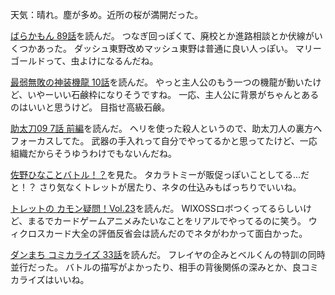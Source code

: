 天気：晴れ。塵が多め。近所の桜が満開だった。

[ばらかもん 89話](http://www.ganganonline.com/viewer/pc/comic/barakamon/089/_SWF_Window.html)を読んだ。
つなぎ回っぽくて、廃校とか進路相談とか伏線がいくつかあった。
ダッシュ東野改めマッシュ東野は普通に良い人っぽい。
マリーゴールドって、虫よけになるんだね。

[最弱無敗の神装機龍 10話](http://www.ganganonline.com/viewer/pc/comic/bahamut/010/_SWF_Window.html)を読んだ。
やっと主人公のもう一つの機龍が動いたけど、いやーいい石鹸枠になりそうですね。
一応、主人公に背景がちゃんとあるのはいいと思うけど。
目指せ高級石鹸。

[助太刀09 7話 前編](http://www.ganganonline.com/viewer/pc/comic/sukedachi/007_1/_SWF_Window.html)を読んだ。
ヘリを使った殺人というので、助太刀人の裏方へフォーカスしてた。
武器の手入れって自分でやってるかと思ってたけど、一応組織だからそうゆうわけでもないんだね。

[佐野ひなことバトル！？](http://www.takaratomy.co.jp/products/wixoss/event/150412/)を見た。
タカラトミーが販促っぽいことしてる...だと！？
さり気なくトレットが居たり、ネタの仕込みもばっちりでいいね。

[トレットの カモン疑問！Vol.23](http://www.takaratomy.co.jp/products/wixoss/column/play_150410/index.html)を読んだ。
WIXOSSロボつくってるらしいけど、まるでカードゲームアニメみたいなことをリアルでやってるのに笑う。
ウィクロスカード大全の評価反省会は読んだのでネタがわかって面白かった。

[ダンまち コミカライズ 33話](http://www.ganganonline.com/viewer/pc/comic/danmachi/033/_SWF_Window.html)を読んだ。
フレイヤの企みとベルくんの特訓の同時並行だった。
バトルの描写がよかったり、相手の背後関係の深みとか、良コミカライズはいいね。
